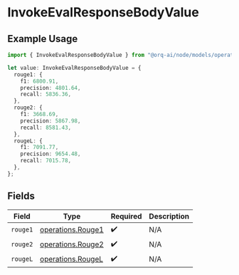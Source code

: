# InvokeEvalResponseBodyValue

## Example Usage

```typescript
import { InvokeEvalResponseBodyValue } from "@orq-ai/node/models/operations";

let value: InvokeEvalResponseBodyValue = {
  rouge1: {
    f1: 6800.91,
    precision: 4801.64,
    recall: 5836.36,
  },
  rouge2: {
    f1: 3668.69,
    precision: 5867.98,
    recall: 8581.43,
  },
  rougeL: {
    f1: 7091.77,
    precision: 9654.48,
    recall: 7015.78,
  },
};
```

## Fields

| Field                                                  | Type                                                   | Required                                               | Description                                            |
| ------------------------------------------------------ | ------------------------------------------------------ | ------------------------------------------------------ | ------------------------------------------------------ |
| `rouge1`                                               | [operations.Rouge1](../../models/operations/rouge1.md) | :heavy_check_mark:                                     | N/A                                                    |
| `rouge2`                                               | [operations.Rouge2](../../models/operations/rouge2.md) | :heavy_check_mark:                                     | N/A                                                    |
| `rougeL`                                               | [operations.RougeL](../../models/operations/rougel.md) | :heavy_check_mark:                                     | N/A                                                    |